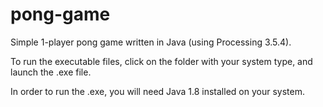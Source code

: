# pong-game
Simple 1-player pong game written in Java (using Processing 3.5.4).

To run the executable files, click on the folder with your system type, and launch the .exe file. 

In order to run the .exe, you will need Java 1.8 installed on  your system. 
